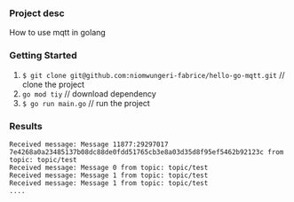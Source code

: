 ### Project desc

How to use mqtt in golang

### Getting Started
1. `$ git clone git@github.com:niomwungeri-fabrice/hello-go-mqtt.git` // clone the project
2. `go mod tiy` // download dependency
2. `$ go run main.go` // run the project

### Results
```
Received message: Message 11877:29297017 7e4268a0a23485137b08dc88de0fdd51765cb3e8a03d35d8f95ef5462b92123c from topic: topic/test
Received message: Message 0 from topic: topic/test
Received message: Message 1 from topic: topic/test
Received message: Message 1 from topic: topic/test
....
```